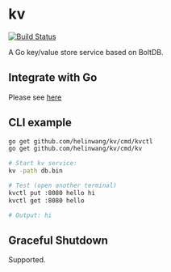 # kv
[![Build Status](https://travis-ci.org/helinwang/kv.svg?branch=master)](https://travis-ci.org/helinwang/kv)

A Go key/value store service based on BoltDB.


## Integrate with Go

Please see [here](./example_test.go)

## CLI example

```bash
go get github.com/helinwang/kv/cmd/kvctl
go get github.com/helinwang/kv/cmd/kv

# Start kv service:
kv -path db.bin

# Test (open another terminal)
kvctl put :8080 hello hi
kvctl get :8080 hello

# Output: hi
```

## Graceful Shutdown

Supported.
